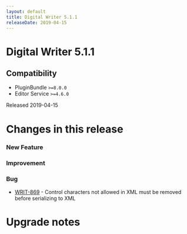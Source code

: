 ```yaml
---
layout: default
title: Digital Writer 5.1.1
releaseDate: 2019-04-15
---
```

<div class="jumbotron">
    <h1>Digital Writer 5.1.1</h1>    
    <h2>Compatibility</h2>
    <ul>
        <li>PluginBundle <code>>=8.0.0</code></li>
        <li>Editor Service <code>>=4.6.0</code></li>
    </ul>
</div>

Released 2019-04-15

 

# Changes in this release  


### New Feature 



### Improvement 



### Bug 
 
 * [WRIT-869](https://jira.infomaker.se/browse/WRIT-869) - Control characters not allowed in XML must be removed before serializing to XML 




# Upgrade notes  
           

